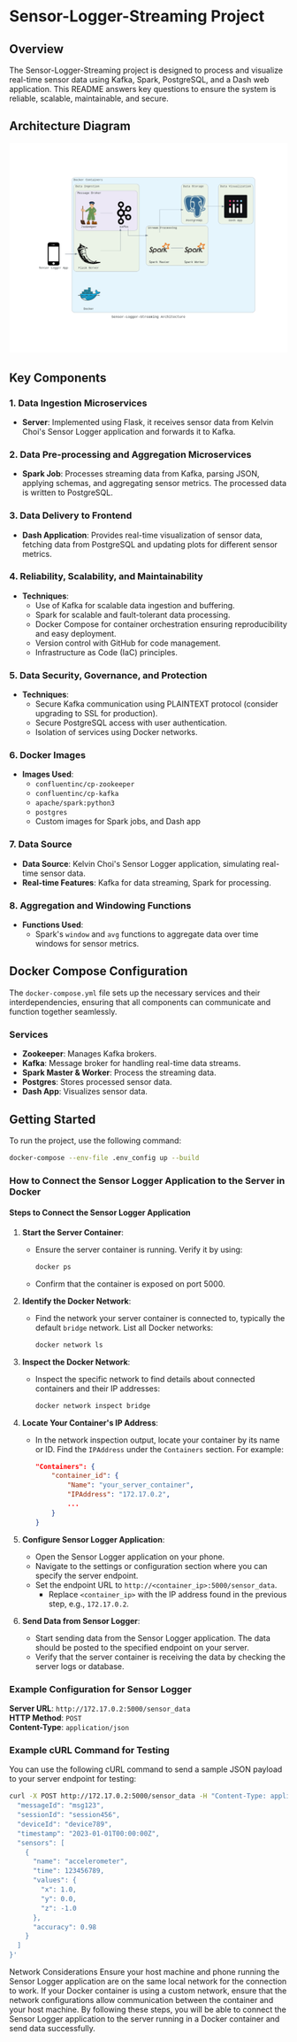 # Sensor-Logger-Streaming Project

## Overview

The Sensor-Logger-Streaming project is designed to process and visualize real-time sensor data using Kafka, Spark, PostgreSQL, and a Dash web application. This README answers key questions to ensure the system is reliable, scalable, maintainable, and secure.

## Architecture Diagram

![Architecture](https://github.com/Sn-one/Sensor-Logger-Streaming/blob/sensor-app_connected/sensor-logger-streaming_architecture.png)

## Key Components

### 1. Data Ingestion Microservices

- **Server**: Implemented using Flask, it receives sensor data from Kelvin Choi's Sensor Logger application and forwards it to Kafka.

### 2. Data Pre-processing and Aggregation Microservices

- **Spark Job**: Processes streaming data from Kafka, parsing JSON, applying schemas, and aggregating sensor metrics. The processed data is written to PostgreSQL.

### 3. Data Delivery to Frontend

- **Dash Application**: Provides real-time visualization of sensor data, fetching data from PostgreSQL and updating plots for different sensor metrics.

### 4. Reliability, Scalability, and Maintainability

- **Techniques**: 
  - Use of Kafka for scalable data ingestion and buffering.
  - Spark for scalable and fault-tolerant data processing.
  - Docker Compose for container orchestration ensuring reproducibility and easy deployment.
  - Version control with GitHub for code management.
  - Infrastructure as Code (IaC) principles.

### 5. Data Security, Governance, and Protection

- **Techniques**:
  - Secure Kafka communication using PLAINTEXT protocol (consider upgrading to SSL for production).
  - Secure PostgreSQL access with user authentication.
  - Isolation of services using Docker networks.

### 6. Docker Images

- **Images Used**:
  - `confluentinc/cp-zookeeper`
  - `confluentinc/cp-kafka`
  - `apache/spark:python3`
  - `postgres`
  - Custom images for Spark jobs, and Dash app


### 7. Data Source

- **Data Source**: Kelvin Choi's Sensor Logger application, simulating real-time sensor data.
- **Real-time Features**: Kafka for data streaming, Spark for processing.

### 8. Aggregation and Windowing Functions

- **Functions Used**:
  - Spark's `window` and `avg` functions to aggregate data over time windows for sensor metrics.

## Docker Compose Configuration

The `docker-compose.yml` file sets up the necessary services and their interdependencies, ensuring that all components can communicate and function together seamlessly.

### Services

- **Zookeeper**: Manages Kafka brokers.
- **Kafka**: Message broker for handling real-time data streams.
- **Spark Master & Worker**: Process the streaming data.
- **Postgres**: Stores processed sensor data.
- **Dash App**: Visualizes sensor data.

## Getting Started

To run the project, use the following command:

```bash
docker-compose --env-file .env_config up --build
```
### How to Connect the Sensor Logger Application to the Server in Docker

#### Steps to Connect the Sensor Logger Application

1. **Start the Server Container**:
   - Ensure the server container is running. Verify it by using:
     ```bash
     docker ps
     ```
   - Confirm that the container is exposed on port 5000.

2. **Identify the Docker Network**:
   - Find the network your server container is connected to, typically the default `bridge` network. List all Docker networks:
     ```bash
     docker network ls
     ```

3. **Inspect the Docker Network**:
   - Inspect the specific network to find details about connected containers and their IP addresses:
     ```bash
     docker network inspect bridge
     ```

4. **Locate Your Container's IP Address**:
   - In the network inspection output, locate your container by its name or ID. Find the `IPAddress` under the `Containers` section. For example:
     ```json
     "Containers": {
         "container_id": {
             "Name": "your_server_container",
             "IPAddress": "172.17.0.2",
             ...
         }
     }
     ```

5. **Configure Sensor Logger Application**:
   - Open the Sensor Logger application on your phone.
   - Navigate to the settings or configuration section where you can specify the server endpoint.
   - Set the endpoint URL to `http://<container_ip>:5000/sensor_data`.
     - Replace `<container_ip>` with the IP address found in the previous step, e.g., `172.17.0.2`.

6. **Send Data from Sensor Logger**:
   - Start sending data from the Sensor Logger application. The data should be posted to the specified endpoint on your server.
   - Verify that the server container is receiving the data by checking the server logs or database.

### Example Configuration for Sensor Logger

**Server URL**: `http://172.17.0.2:5000/sensor_data`  
**HTTP Method**: `POST`  
**Content-Type**: `application/json`

### Example cURL Command for Testing

You can use the following cURL command to send a sample JSON payload to your server endpoint for testing:

```bash
curl -X POST http://172.17.0.2:5000/sensor_data -H "Content-Type: application/json" -d '{
  "messageId": "msg123",
  "sessionId": "session456",
  "deviceId": "device789",
  "timestamp": "2023-01-01T00:00:00Z",
  "sensors": [
    {
      "name": "accelerometer",
      "time": 123456789,
      "values": {
        "x": 1.0,
        "y": 0.0,
        "z": -1.0
      },
      "accuracy": 0.98
    }
  ]
}'
```
Network Considerations
Ensure your host machine and phone running the Sensor Logger application are on the same local network for the connection to work.
If your Docker container is using a custom network, ensure that the network configurations allow communication between the container and your host machine.
By following these steps, you will be able to connect the Sensor Logger application to the server running in a Docker container and send data successfully.
